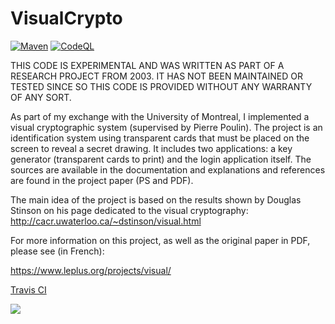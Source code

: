 # VisualCrypto

[![Maven](https://github.com/thomasleplus/VisualCrypto/workflows/Maven/badge.svg)](https://github.com/thomasleplus/VisualCrypto/actions?query=workflow:"Maven")
[![CodeQL](https://github.com/thomasleplus/VisualCrypto/workflows/CodeQL/badge.svg)](https://github.com/thomasleplus/VisualCrypto/actions?query=workflow:"CodeQL")

THIS CODE IS EXPERIMENTAL AND WAS WRITTEN AS PART OF A RESEARCH
PROJECT FROM 2003. IT HAS NOT BEEN MAINTAINED OR TESTED SINCE SO THIS
CODE IS PROVIDED WITHOUT ANY WARRANTY OF ANY SORT.

As part of my exchange with the University of Montreal, I
implemented a visual cryptographic system (supervised by Pierre
Poulin). The project is an identification system using transparent cards
that must be placed on the screen to reveal a secret drawing. It
includes two applications: a key generator (transparent cards to
print) and the login application itself. The sources are available in
the documentation and explanations and references are found in the
project paper (PS and PDF).

The main idea of the project is based on the results shown by Douglas
Stinson on his page dedicated to the visual cryptography: http://cacr.uwaterloo.ca/~dstinson/visual.html

For more information on this project, as well as the original paper in PDF, please see (in French):

https://www.leplus.org/projects/visual/

[Travis CI](https://travis-ci.org/thomasleplus/VisualCrypto)

<a href="https://travis-ci.org/thomasleplus/VisualCrypto"><img src="https://api.travis-ci.org/thomasleplus/VisualCrypto.png"></a>
